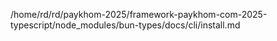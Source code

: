 /home/rd/rd/paykhom-2025/framework-paykhom-com-2025-typescript/node_modules/bun-types/docs/cli/install.md